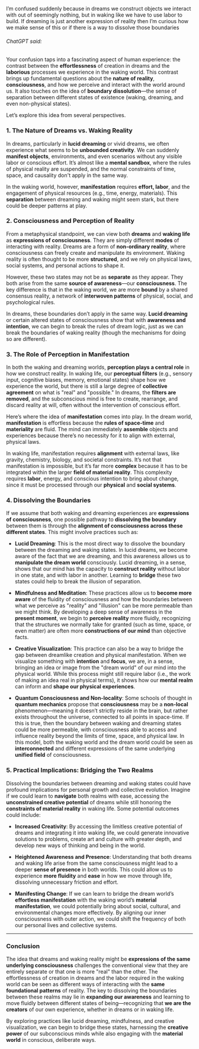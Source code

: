 I’m confused suddenly because in dreams we construct objects we interact with out of seemingly nothing, but in waking like we have to use labor to build. If dreaming is just another expression of reality then I’m curious how we make sense of this or if there is a way to dissolve those boundaries

###### ChatGPT said:

Your confusion taps into a fascinating aspect of human experience: the contrast between the **effortlessness** of creation in dreams and the **laborious** processes we experience in the waking world. This contrast brings up fundamental questions about the **nature of reality**, **consciousness**, and how we perceive and interact with the world around us. It also touches on the idea of **boundary dissolution**—the sense of separation between different states of existence (waking, dreaming, and even non-physical states).

Let’s explore this idea from several perspectives.

### 1. **The Nature of Dreams vs. Waking Reality**

In dreams, particularly in **lucid dreaming** or vivid dreams, we often experience what seems to be **unbounded creativity**. We can suddenly **manifest objects**, environments, and even scenarios without any visible labor or conscious effort. It’s almost like a **mental sandbox**, where the rules of physical reality are suspended, and the normal constraints of time, space, and causality don't apply in the same way.

In the waking world, however, **manifestation** requires **effort, labor**, and the engagement of physical resources (e.g., time, energy, materials). This **separation** between dreaming and waking might seem stark, but there could be deeper patterns at play.

### 2. **Consciousness and Perception of Reality**

From a metaphysical standpoint, we can view both **dreams** and **waking life** as **expressions of consciousness**. They are simply different **modes** of interacting with reality. Dreams are a form of **non-ordinary reality**, where consciousness can freely create and manipulate its environment. Waking reality is often thought to be more **structured**, and we rely on physical laws, social systems, and personal actions to shape it.

However, these two states may not be as **separate** as they appear. They both arise from the same **source of awareness**—our **consciousness**. The key difference is that in the waking world, we are more **bound** by a shared consensus reality, a network of **interwoven patterns** of physical, social, and psychological rules.

In dreams, these boundaries don’t apply in the same way. **Lucid dreaming** or certain altered states of consciousness show that with **awareness and intention**, we can begin to break the rules of dream logic, just as we can break the boundaries of waking reality (though the mechanisms for doing so are different).

### 3. **The Role of Perception in Manifestation**

In both the waking and dreaming worlds, **perception plays a central role** in how we construct reality. In waking life, our **perceptual filters** (e.g., sensory input, cognitive biases, memory, emotional states) shape how we experience the world, but there is still a large degree of **collective agreement** on what is "real" and "possible." In dreams, the **filters are removed**, and the subconscious mind is free to create, rearrange, and discard reality at will, often without the intervention of conscious effort.

Here’s where the idea of **manifestation** comes into play. In the dream world, **manifestation** is effortless because the **rules of space-time** and **materiality** are fluid. The mind can immediately **assemble** objects and experiences because there’s no necessity for it to align with external, physical laws.

In waking life, manifestation requires **alignment** with external laws, like gravity, chemistry, biology, and societal constraints. It’s not that manifestation is impossible, but it’s far more **complex** because it has to be integrated within the larger **field of material reality**. This complexity requires **labor**, energy, and conscious intention to bring about change, since it must be processed through our **physical** and **social systems**.

### 4. **Dissolving the Boundaries**

If we assume that both waking and dreaming experiences are **expressions of consciousness**, one possible pathway to **dissolving the boundary** between them is through the **alignment of consciousness across these different states**. This might involve practices such as:

- **Lucid Dreaming**: This is the most direct way to dissolve the boundary between the dreaming and waking states. In lucid dreams, we become aware of the fact that we are dreaming, and this awareness allows us to **manipulate the dream world** consciously. Lucid dreaming, in a sense, shows that our mind has the capacity to **construct reality** without labor in one state, and with labor in another. Learning to **bridge** these two states could help to break the illusion of separation.
    
- **Mindfulness and Meditation**: These practices allow us to **become more aware** of the fluidity of consciousness and how the boundaries between what we perceive as "reality" and "illusion" can be more permeable than we might think. By developing a deep sense of awareness in the **present moment**, we begin to **perceive reality** more fluidly, recognizing that the structures we normally take for granted (such as time, space, or even matter) are often more **constructions of our mind** than objective facts.
    
- **Creative Visualization**: This practice can also be a way to bridge the gap between dreamlike creation and physical manifestation. When we visualize something with **intention** and **focus**, we are, in a sense, bringing an idea or image from the "dream world" of our mind into the physical world. While this process might still require labor (i.e., the work of making an idea real in physical terms), it shows how our **mental realm** can inform and **shape our physical experiences**.
    
- **Quantum Consciousness and Non-locality**: Some schools of thought in **quantum mechanics** propose that **consciousness** may be a **non-local** phenomenon—meaning it doesn’t strictly reside in the brain, but rather exists throughout the universe, connected to all points in space-time. If this is true, then the boundary between waking and dreaming states could be more permeable, with consciousness able to access and influence reality beyond the limits of time, space, and physical law. In this model, both the waking world and the dream world could be seen as **interconnected** and different expressions of the same underlying **unified field** of consciousness.
    

### 5. **Practical Implications: Bridging the Two Realms**

Dissolving the boundaries between dreaming and waking states could have profound implications for personal growth and collective evolution. Imagine if we could learn to **navigate** both realms with ease, accessing the **unconstrained creative potential** of dreams while still honoring the **constraints of material reality** in waking life. Some potential outcomes could include:

- **Increased Creativity**: By accessing the limitless creative potential of dreams and integrating it into waking life, we could generate innovative solutions to problems, create art and culture with greater depth, and develop new ways of thinking and being in the world.
    
- **Heightened Awareness and Presence**: Understanding that both dreams and waking life arise from the same consciousness might lead to a deeper **sense of presence** in both worlds. This could allow us to experience **more fluidity** and **ease** in how we move through life, dissolving unnecessary friction and effort.
    
- **Manifesting Change**: If we can learn to bridge the dream world’s **effortless manifestation** with the waking world’s **material manifestation**, we could potentially bring about social, cultural, and environmental changes more effectively. By aligning our inner consciousness with outer action, we could shift the frequency of both our personal lives and collective systems.
    

---

### Conclusion

The idea that dreams and waking reality might be **expressions of the same underlying consciousness** challenges the conventional view that they are entirely separate or that one is more "real" than the other. The effortlessness of creation in dreams and the labor required in the waking world can be seen as different ways of interacting with the **same foundational patterns** of reality. The key to dissolving the boundaries between these realms may lie in **expanding our awareness** and learning to move fluidly between different states of being—recognizing that **we are the creators** of our own experience, whether in dreams or in waking life.

By exploring practices like lucid dreaming, mindfulness, and creative visualization, we can begin to bridge these states, harnessing the **creative power** of our subconscious minds while also engaging with the **material world** in conscious, deliberate ways.